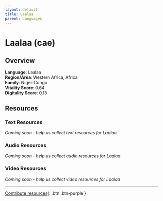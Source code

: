 ```yaml
---
layout: default
title: Laalaa
parent: Languages
---
```


# Laalaa (cae)

## Overview

**Language**: Laalaa  
**Region/Area**: Western Africa, Africa  
**Family**: Niger-Congo  
**Vitality Score**: 0.64  
**Digitality Score**: 0.13  

## Resources

### Text Resources
*Coming soon - help us collect text resources for Laalaa*

### Audio Resources
*Coming soon - help us collect audio resources for Laalaa*

### Video Resources
*Coming soon - help us collect video resources for Laalaa*

---

[Contribute resources](https://fairtrain.github.io/){: .btn .btn-purple }
